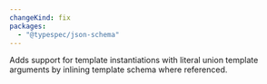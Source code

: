 ```yaml
---
changeKind: fix
packages:
  - "@typespec/json-schema"
---
```


Adds support for template instantiations with literal union template arguments by inlining template schema where referenced.
